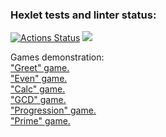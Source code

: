 ### Hexlet tests and linter status:
[![Actions Status](https://github.com/mpa-github/java-project-61/workflows/hexlet-check/badge.svg)](https://github.com/mpa-github/java-project-61/actions)
<a href="https://codeclimate.com/github/mpa-github/java-project-61/maintainability"><img src="https://api.codeclimate.com/v1/badges/4d21e1c3c2e2381f2db6/maintainability" /></a> <br>

Games demonstration:  <br>
["Greet" game.](https://asciinema.org/a/GJuZxcVvtTgrF8y5zmIS0NreA) <br>
["Even" game.](https://asciinema.org/a/6acWNST5wuc2HZm9npCOh6O6j) <br>
["Calc" game.](https://asciinema.org/a/iQTjTLEnj2widfxhyv9Wy8euY) <br>
["GCD" game.](https://asciinema.org/a/i6b3Jq7w4EJta8eymIyVqRFwn) <br>
["Progression" game.](https://asciinema.org/a/zYpfJaQpJWgUdcICdxnmJpZR0) <br>
["Prime" game.](https://asciinema.org/a/w3ampu23wW4vo4l1qrCrOORYY) <br>